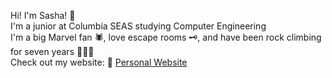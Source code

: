 Hi! I'm Sasha! 👋  
I'm a junior at Columbia SEAS studying Computer Engineering  
I'm a big Marvel fan 🕷, love escape rooms 🗝️, and have been rock climbing for seven years 🧗🏻‍♀️    
Check out my website: 🔗 [Personal Website](https://sisler101.github.io/portfolio/)


